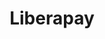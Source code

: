 ---
blog: https://framasphere.org/u/liberapay
colors: ["#F5C310"]
facebook: https://www.facebook.com/Liberapay-472128142945598/
github: liberapay
logohandle: liberapay
sort: liberapay
title: Liberapay
twitter: liberapay
website: https://en.liberapay.com/
wikipedia: https://en.wikipedia.org/wiki/Liberapay
---